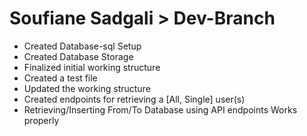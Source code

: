 # Soufiane Sadgali > Dev-Branch
* Created Database-sql Setup
* Created Database Storage
* Finalized initial working structure
* Created a test file
* Updated the working structure
* Created endpoints for retrieving a [All, Single] user(s)
* Retrieving/Inserting From/To Database using API endpoints Works properly

